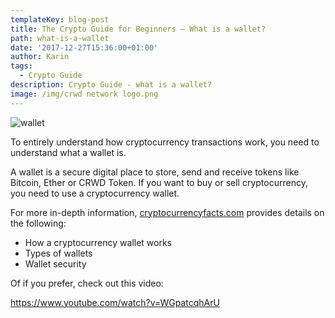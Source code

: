 ```yaml
---
templateKey: blog-post
title: The Crypto Guide for Beginners – What is a wallet?
path: what-is-a-wallet
date: '2017-12-27T15:36:00+01:00'
author: Karin
tags:
  - Crypto Guide
description: Crypto Guide - what is a wallet?
image: /img/crwd network logo.png
---
```

![wallet](/img/wallet-2561419_640.jpg)

To entirely understand how cryptocurrency transactions work, you need to understand what a wallet is.



A wallet is a secure digital place to store, send and receive tokens like Bitcoin, Ether or CRWD Token. If you want to buy or sell cryptocurrency, you need to use a cryptocurrency wallet.



For more in-depth information, [cryptocurrencyfacts.com](http://cryptocurrencyfacts.com/what-is-a-cryptocurrency-wallet/) provides details on the following:



* How a cryptocurrency wallet works
* Types of wallets
* Wallet security



Of if you prefer, check out this video:

<https://www.youtube.com/watch?v=WGpatcqhArU>
